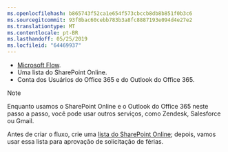 ```yaml
---
ms.openlocfilehash: b865743f52ca1e654f573cbccb8db8b851f0b3c6
ms.sourcegitcommit: 93f8bac60cebb783b3a8fc8887193e094d4e27e2
ms.translationtype: MT
ms.contentlocale: pt-BR
ms.lasthandoff: 05/25/2019
ms.locfileid: "64469937"
---
```

* [Microsoft Flow](https://flow.microsoft.com).
* Uma lista do SharePoint Online.
* Conta dos Usuários do Office 365 e do Outlook do Office 365.

> [!NOTE]
> Enquanto usamos o SharePoint Online e o Outlook do Office 365 neste passo a passo, você pode usar outros serviços, como Zendesk, Salesforce ou Gmail.
> 
> 

Antes de criar o fluxo, crie uma [lista do SharePoint Online](https://support.office.com/article/Training-Create-and-set-up-a-list-1DDC1F5A-A908-478B-BB6D-608F34B71F94); depois, vamos usar essa lista para aprovação de solicitação de férias.

